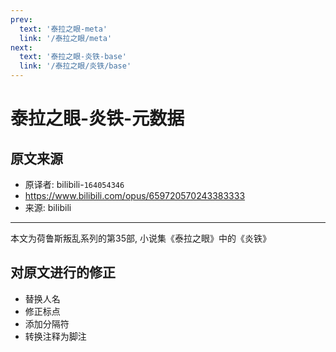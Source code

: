```yaml
---
prev:
  text: '泰拉之眼-meta'
  link: '/泰拉之眼/meta'
next:
  text: '泰拉之眼-炎铁-base'
  link: '/泰拉之眼/炎铁/base'
---
```


# 泰拉之眼-炎铁-元数据

## 原文来源

+ 原译者: bilibili-`164054346`
+ <https://www.bilibili.com/opus/659720570243383333>
+ 来源: bilibili

--------

本文为荷鲁斯叛乱系列的第35部, 小说集《泰拉之眼》中的《炎铁》

## 对原文进行的修正

+ 替换人名
+ 修正标点
+ 添加分隔符
+ 转换注释为脚注
